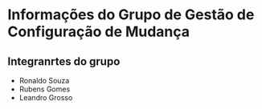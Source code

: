 # Informações do Grupo de Gestão de Configuração de Mudança

## Integranrtes do grupo 

* Ronaldo Souza 
* Rubens Gomes 
* Leandro Grosso
